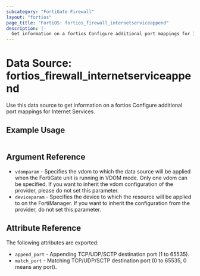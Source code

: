 ```yaml
---
subcategory: "FortiGate Firewall"
layout: "fortios"
page_title: "FortiOS: fortios_firewall_internetserviceappend"
description: |-
  Get information on a fortios Configure additional port mappings for Internet Services.
---
```


# Data Source: fortios_firewall_internetserviceappend
Use this data source to get information on a fortios Configure additional port mappings for Internet Services.


## Example Usage

```hcl

```

## Argument Reference

* `vdomparam` - Specifies the vdom to which the data source will be applied when the FortiGate unit is running in VDOM mode. Only one vdom can be specified. If you want to inherit the vdom configuration of the provider, please do not set this parameter.
* `deviceparam` - Specifies the device to which the resource will be applied to on the FortiManager. If you want to inherit the configuration from the provider, do not set this parameter.

## Attribute Reference

The following attributes are exported:

* `append_port` - Appending TCP/UDP/SCTP destination port (1 to 65535).
* `match_port` - Matching TCP/UDP/SCTP destination port (0 to 65535, 0 means any port).
